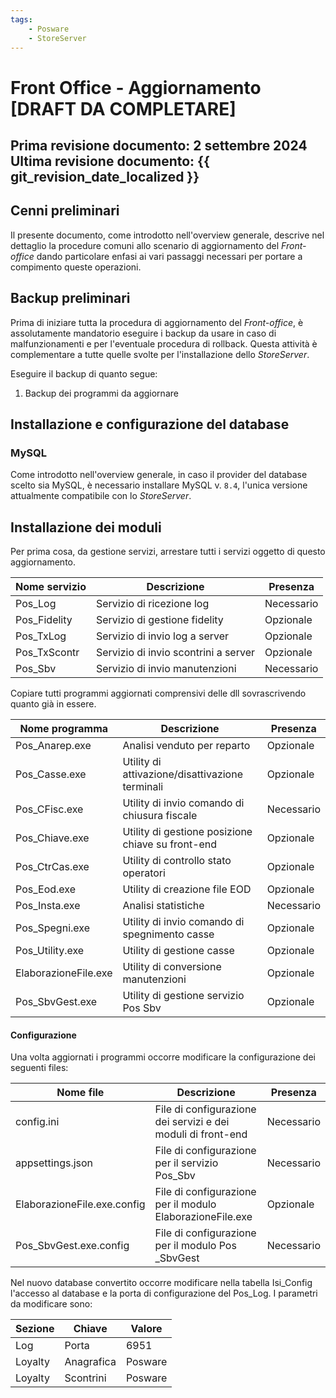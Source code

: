 ```yaml
---
tags:
    - Posware
    - StoreServer
---
```


# Front Office - Aggiornamento [DRAFT DA COMPLETARE]

**Prima revisione documento: 2 settembre 2024** <br>
**Ultima revisione documento: {{ git_revision_date_localized }}**
---
## Cenni preliminari
Il presente documento, come introdotto nell'overview generale, descrive nel dettaglio la procedure comuni allo scenario di aggiornamento del *Front-office* dando particolare enfasi ai vari passaggi necessari per portare a compimento queste operazioni.

## Backup preliminari
Prima di iniziare tutta la procedura di aggiornamento del *Front-office*, è assolutamente mandatorio eseguire i backup da usare in caso di malfunzionamenti e per l'eventuale procedura di rollback. Questa attività è complementare a tutte quelle svolte per l'installazione dello *StoreServer*.
 
Eseguire il backup di quanto segue:

1. Backup dei programmi da aggiornare

## Installazione e configurazione del database
### MySQL
Come introdotto nell'overview generale, in caso il provider del database scelto sia MySQL, è necessario installare MySQL v. `8.4`, l'unica versione attualmente compatibile con lo *StoreServer*. 

## Installazione dei moduli
Per prima cosa, da gestione servizi, arrestare tutti i servizi oggetto di questo aggiornamento.

| Nome servizio | Descrizione | Presenza |
| ------------- | ----------- | ------------|
| Pos_Log       | Servizio di ricezione log | Necessario |
| Pos_Fidelity  | Servizio di gestione fidelity | Opzionale |
| Pos_TxLog     | Servizio di invio log a server | Opzionale |
| Pos_TxScontr  | Servizio di invio scontrini a server | Opzionale |
| Pos_Sbv       | Servizio di invio manutenzioni | Necessario |

Copiare tutti programmi aggiornati comprensivi delle dll sovrascrivendo quanto già in essere.

| Nome programma | Descrizione | Presenza |
| ---------------- | ----------- | ------------|
| Pos_Anarep.exe   | Analisi venduto per reparto | Opzionale |
| Pos_Casse.exe    | Utility di attivazione/disattivazione terminali | Opzionale |
| Pos_CFisc.exe    | Utility di invio comando di chiusura fiscale | Necessario |
| Pos_Chiave.exe   | Utility di gestione posizione chiave su front-end | Opzionale |
| Pos_CtrCas.exe   | Utility di controllo stato operatori | Opzionale |
| Pos_Eod.exe      | Utility di creazione file EOD | Opzionale |
| Pos_Insta.exe    | Analisi statistiche | Necessario |
| Pos_Spegni.exe   | Utility di invio comando di spegnimento casse | Opzionale |
| Pos_Utility.exe  | Utility di gestione casse | Opzionale |
| ElaborazioneFile.exe  | Utility di conversione manutenzioni | Opzionale |
| Pos_SbvGest.exe  | Utility di gestione servizio Pos Sbv | Opzionale |

#### Configurazione
Una volta aggiornati i programmi occorre modificare la configurazione dei seguenti files:

| Nome file | Descrizione | Presenza |
| ---------------- | ----------- | ------------|
| config.ini   | File di configurazione dei servizi e dei moduli di front-end | Necessario |
| appsettings.json | File di configurazione per il servizio Pos_Sbv| Necessario |
| ElaborazioneFile.exe.config | File di configurazione per il modulo ElaborazioneFile.exe | Opzionale |
| Pos_SbvGest.exe.config | File di configurazione per il modulo Pos _SbvGest | Necessario |

Nel nuovo database convertito occorre modificare nella tabella Isi_Config l'accesso al database e la porta di configurazione del Pos_Log.
I parametri da modificare sono:

| Sezione | Chiave | Valore |
| ---------------- | ----------- | ------------|
| Log           | Porta     | 6951 |
| Loyalty       | Anagrafica | Posware |
| Loyalty       | Scontrini | Posware |